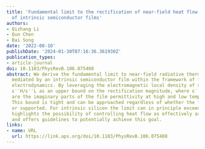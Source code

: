 ```yaml
---
title: 'Fundamental limit to the rectification of near-field heat flow: The potential
  of intrinsic semiconductor films'
authors:
- Qizhang Li
- Qun Chen
- Bai Song
date: '2022-08-10'
publishDate: '2024-01-30T07:16:36.361930Z'
publication_types:
- article-journal
doi: 10.1103/PhysRevB.106.075408
abstract: We derive the fundamental limit to near-field radiative thermal rectification
  mediated by an intrinsic semiconductor film within the framework of fluctuational
  electrodynamics. By leveraging the electromagnetic local density of states, we identify
  ɛ′′H/ɛ′′L as an upper bound on the rectification magnitude, where ɛ′′H and ɛ′′L
  are the imaginary parts of the film permittivity at high and low temperatures, respectively.
  This bound is tight and can be approached regardless of whether the film is suspended
  or supported. For intrinsic silicon the limit can in principle exceed 109. Our work
  highlights the possibility of controlling heat flow as effectively as electric current,
  and offers guidelines to potentially achieve this goal.
links:
- name: URL
  url: https://link.aps.org/doi/10.1103/PhysRevB.106.075408
---
```

